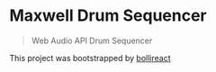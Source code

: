# Maxwell Drum Sequencer

> Web Audio API Drum Sequencer

This project was bootstrapped by [bollireact](https://github.com/schne324/bollireact)
